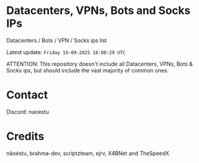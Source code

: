 # Datacenters, VPNs, Bots and Socks IPs
 
Datacenters / Bots / VPN / Socks ips list

Latest update: `Friday 19-09-2025 18:00:29 UTC` 

ATTENTION: This repository doesn't include all Datacenters, VPNs, Bots & Socks ips, 
but should include the vast majority of common ones.

# Contact
Discord: naoestu

# Credits
nãoéstu, brahma-dev, scriptzteam, ejrv, X4BNet and TheSpeedX
